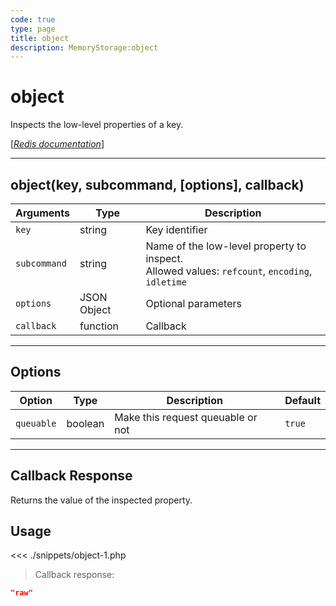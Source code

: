 ```yaml
---
code: true
type: page
title: object
description: MemoryStorage:object
---
```


# object

Inspects the low-level properties of a key.

[[_Redis documentation_]](https://redis.io/commands/object)

---

## object(key, subcommand, [options], callback)

| Arguments    | Type        | Description                                                                                       |
| ------------ | ----------- | ------------------------------------------------------------------------------------------------- |
| `key`        | string      | Key identifier                                                                                    |
| `subcommand` | string      | Name of the low-level property to inspect.<br/>Allowed values: `refcount`, `encoding`, `idletime` |
| `options`    | JSON Object | Optional parameters                                                                               |
| `callback`   | function    | Callback                                                                                          |

---

## Options

| Option     | Type    | Description                       | Default |
| ---------- | ------- | --------------------------------- | ------- |
| `queuable` | boolean | Make this request queuable or not | `true`  |

---

## Callback Response

Returns the value of the inspected property.

## Usage

<<< ./snippets/object-1.php

> Callback response:

```json
"raw"
```
